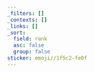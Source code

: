 ```yaml
---
_filters: []
_contexts: []
_links: []
_sort:
  field: rank
  asc: false
  group: false
sticker: emoji//1f5c2-fe0f
---
```

